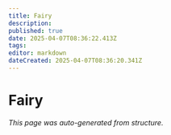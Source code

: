 ```yaml
---
title: Fairy
description: 
published: true
date: 2025-04-07T08:36:22.413Z
tags: 
editor: markdown
dateCreated: 2025-04-07T08:36:20.341Z
---
```


# Fairy

*This page was auto-generated from structure.*